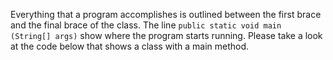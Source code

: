 Everything that a program accomplishes is outlined between the first brace and the final brace of the class. The line `public static void main (String[] args)` show where the program starts running. Please take a look at the code below that shows a class with a main method.

